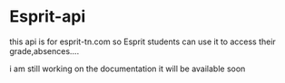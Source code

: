 # Esprit-api
this api is for esprit-tn.com so Esprit students can use it to access their grade,absences....

i am still working on the documentation it will be available soon 

